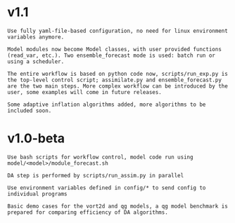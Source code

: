# v1.1

    Use fully yaml-file-based configuration, no need for linux environment variables anymore.

    Model modules now become Model classes, with user provided functions (read_var, etc.). Two ensemble_forecast mode is used: batch run or using a scheduler.

    The entire workflow is based on python code now, scripts/run_exp.py is the top-level control script; assimilate.py and ensemble_forecast.py are the two main steps. More complex workflow can be introduced by the user, some examples will come in future releases.

    Some adaptive inflation algorithms added, more algorithms to be included soon.


# v1.0-beta

    Use bash scripts for workflow control, model code run using model/<model>/module_forecast.sh

    DA step is performed by scripts/run_assim.py in parallel

    Use environment variables defined in config/* to send config to individual programs

    Basic demo cases for the vort2d and qg models, a qg model benchmark is prepared for comparing efficiency of DA algorithms.

